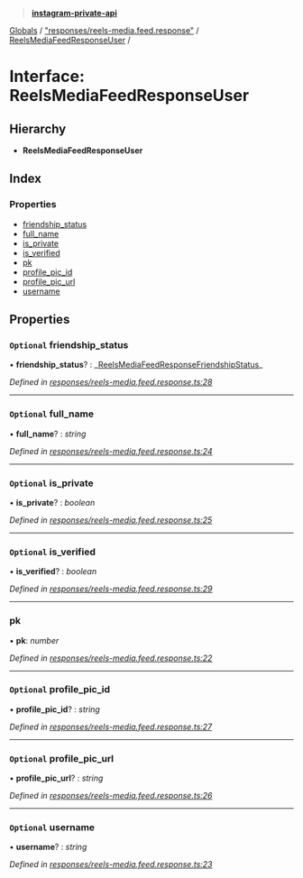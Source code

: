 > **[instagram-private-api](../README.md)**

[Globals](../README.md) / ["responses/reels-media.feed.response"](../modules/_responses_reels_media_feed_response_.md) / [ReelsMediaFeedResponseUser](_responses_reels_media_feed_response_.reelsmediafeedresponseuser.md) /

# Interface: ReelsMediaFeedResponseUser

## Hierarchy

- **ReelsMediaFeedResponseUser**

## Index

### Properties

- [friendship_status](_responses_reels_media_feed_response_.reelsmediafeedresponseuser.md#optional-friendship_status)
- [full_name](_responses_reels_media_feed_response_.reelsmediafeedresponseuser.md#optional-full_name)
- [is_private](_responses_reels_media_feed_response_.reelsmediafeedresponseuser.md#optional-is_private)
- [is_verified](_responses_reels_media_feed_response_.reelsmediafeedresponseuser.md#optional-is_verified)
- [pk](_responses_reels_media_feed_response_.reelsmediafeedresponseuser.md#pk)
- [profile_pic_id](_responses_reels_media_feed_response_.reelsmediafeedresponseuser.md#optional-profile_pic_id)
- [profile_pic_url](_responses_reels_media_feed_response_.reelsmediafeedresponseuser.md#optional-profile_pic_url)
- [username](_responses_reels_media_feed_response_.reelsmediafeedresponseuser.md#optional-username)

## Properties

### `Optional` friendship_status

• **friendship_status**? : _[ReelsMediaFeedResponseFriendshipStatus](\_responses_reels_media_feed_response_.reelsmediafeedresponsefriendshipstatus.md)\_

_Defined in [responses/reels-media.feed.response.ts:28](https://github.com/realinstadude/instagram-private-api/blob/4ae8fec/src/responses/reels-media.feed.response.ts#L28)_

---

### `Optional` full_name

• **full_name**? : _string_

_Defined in [responses/reels-media.feed.response.ts:24](https://github.com/realinstadude/instagram-private-api/blob/4ae8fec/src/responses/reels-media.feed.response.ts#L24)_

---

### `Optional` is_private

• **is_private**? : _boolean_

_Defined in [responses/reels-media.feed.response.ts:25](https://github.com/realinstadude/instagram-private-api/blob/4ae8fec/src/responses/reels-media.feed.response.ts#L25)_

---

### `Optional` is_verified

• **is_verified**? : _boolean_

_Defined in [responses/reels-media.feed.response.ts:29](https://github.com/realinstadude/instagram-private-api/blob/4ae8fec/src/responses/reels-media.feed.response.ts#L29)_

---

### pk

• **pk**: _number_

_Defined in [responses/reels-media.feed.response.ts:22](https://github.com/realinstadude/instagram-private-api/blob/4ae8fec/src/responses/reels-media.feed.response.ts#L22)_

---

### `Optional` profile_pic_id

• **profile_pic_id**? : _string_

_Defined in [responses/reels-media.feed.response.ts:27](https://github.com/realinstadude/instagram-private-api/blob/4ae8fec/src/responses/reels-media.feed.response.ts#L27)_

---

### `Optional` profile_pic_url

• **profile_pic_url**? : _string_

_Defined in [responses/reels-media.feed.response.ts:26](https://github.com/realinstadude/instagram-private-api/blob/4ae8fec/src/responses/reels-media.feed.response.ts#L26)_

---

### `Optional` username

• **username**? : _string_

_Defined in [responses/reels-media.feed.response.ts:23](https://github.com/realinstadude/instagram-private-api/blob/4ae8fec/src/responses/reels-media.feed.response.ts#L23)_
